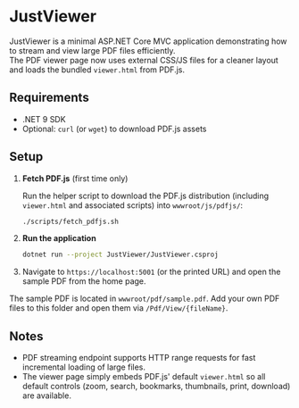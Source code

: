 # JustViewer

JustViewer is a minimal ASP.NET Core MVC application demonstrating how to stream and view large PDF files efficiently.  
The PDF viewer page now uses external CSS/JS files for a cleaner layout and loads the bundled `viewer.html` from PDF.js.

## Requirements

- .NET 9 SDK
- Optional: `curl` (or `wget`) to download PDF.js assets

## Setup

1. **Fetch PDF.js** (first time only)

   Run the helper script to download the PDF.js distribution (including `viewer.html` and associated scripts) into `wwwroot/js/pdfjs/`:

   ```bash
   ./scripts/fetch_pdfjs.sh
   ```

2. **Run the application**

   ```bash
   dotnet run --project JustViewer/JustViewer.csproj
   ```

3. Navigate to `https://localhost:5001` (or the printed URL) and open the sample PDF from the home page.

The sample PDF is located in `wwwroot/pdf/sample.pdf`. Add your own PDF files to this folder and open them via `/Pdf/View/{fileName}`.

## Notes

- PDF streaming endpoint supports HTTP range requests for fast incremental loading of large files.
- The viewer page simply embeds PDF.js' default `viewer.html` so all default controls (zoom, search, bookmarks, thumbnails, print, download) are available.
